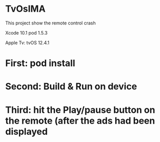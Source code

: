 # TvOsIMA
This project show the remote control crash


Xcode 10.1
pod 1.5.3

Apple Tv: tvOS 12.4.1


# First: pod install

# Second: Build & Run on device

# Third: hit the Play/pause button on the remote (after the ads had been displayed



